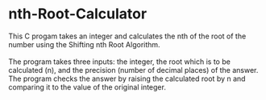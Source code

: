 # nth-Root-Calculator
This C progam takes an integer and calculates the nth of the root of the number using the Shifting nth Root Algorithm.
<br>
<br>
The program takes three inputs: the integer, the root which is to be calculated (n), and the precision (number of decimal places) of the answer.
The program checks the answer by raising the calculated root by n and comparing it to the value of the original integer.
